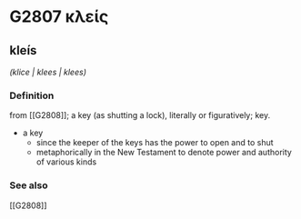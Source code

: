 # G2807 κλείς

## kleís

_(klice | klees | klees)_

### Definition

from [[G2808]]; a key (as shutting a lock), literally or figuratively; key.

- a key
  - since the keeper of the keys has the power to open and to shut
  - metaphorically in the New Testament to denote power and authority of various kinds

### See also

[[G2808]]

